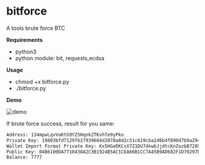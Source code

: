 # bitforce
A tools brute force BTC

**Requirements**
- python3
- python module: bit, requests,ecdsa

**Usage**
- chmod +x bitforce.py
- ./bitforce.py

**Demo**

![demo](http://sv1.upsieutoc.com/2018/02/12/Screenshot_2018-02-12_04-34-38.png)

If brute force success, result for you same:

```bash
Address: 134mpwLqvVaKtG9YZ5HqnkZTKvhTe9yPko
Private Key: 19803bfd7129fb27939604d2078a8d2c51c619cba2d6b4f890d7b9a2948803a8
Wallet Import Format Private Key: Kx5HGeDKCsX7Z1DU74kwbJjdtcKnZozbB728S96sP5eXQBZ1h9Bd
Public Key: 04B6100DA7710438A2C3B1924B5AC1CEA66B1CC7A45B9AD682F1D70297D478AA39318511C6E61BE2756E0BB95352B8CFB250DF3DA8AF81225C9642CB7A9F743F3E
Balance: 7777
```

